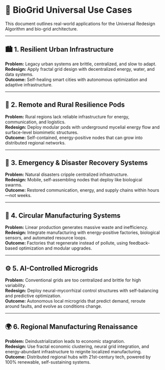 # 🔧 BioGrid Universal Use Cases

This document outlines real-world applications for the Universal Redesign Algorithm and bio-grid architecture.

---

## 🏙️ 1. Resilient Urban Infrastructure

**Problem:** Legacy urban systems are brittle, centralized, and slow to adapt.  
**Redesign:** Apply fractal grid design with decentralized energy, water, and data systems.  
**Outcome:** Self-healing smart cities with autonomous optimization and adaptive infrastructure.

---

## 🧭 2. Remote and Rural Resilience Pods

**Problem:** Rural regions lack reliable infrastructure for energy, communication, and logistics.  
**Redesign:** Deploy modular pods with underground mycelial energy flow and surface-level biomimetic structures.  
**Outcome:** Self-contained, energy-positive nodes that can grow into distributed regional networks.

---

## 🏥 3. Emergency & Disaster Recovery Systems

**Problem:** Natural disasters cripple centralized infrastructure.  
**Redesign:** Mobile, self-assembling nodes that deploy like biological swarms.  
**Outcome:** Restored communication, energy, and supply chains within hours—not weeks.


---

## 🌱 4. Circular Manufacturing Systems

**Problem:** Linear production generates massive waste and inefficiency.  
**Redesign:** Integrate manufacturing with energy-positive factories, biological sensors, and automated resource loops.  
**Outcome:** Factories that regenerate instead of pollute, using feedback-based optimization and modular upgrades.

---

## ⚙️ 5. AI-Controlled Microgrids

**Problem:** Conventional grids are too centralized and brittle for high variability.  
**Redesign:** Deploy neural-mycorrhizal control structures with self-balancing and predictive optimization.  
**Outcome:** Autonomous local microgrids that predict demand, reroute around faults, and evolve as conditions change.

---

## 🌍 6. Regional Manufacturing Renaissance

**Problem:** Deindustrialization leads to economic stagnation.  
**Redesign:** Use fractal economic clustering, neural grid integration, and energy-abundant infrastructure to reignite localized manufacturing.  
**Outcome:** Distributed regional hubs with 21st-century tech, powered by 100% renewable, self-sustaining systems.

